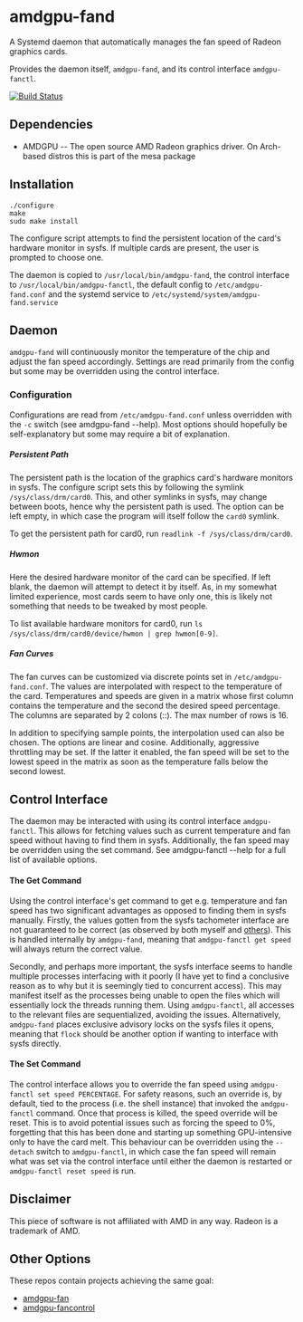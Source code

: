 # amdgpu-fand

A Systemd daemon that automatically manages the fan speed of Radeon graphics cards. 

Provides the daemon itself, `amdgpu-fand`, and its control interface `amdgpu-fanctl`.

[![Build Status](https://gitlab.com/vilhelmengstrom/amdgpu-fand/badges/master/pipeline.svg)](https://gitlab.com/vilhelmengstrom/amdgpu-fand/commits/master)

## Dependencies  

- AMDGPU -- The open source AMD Radeon graphics driver. On Arch-based distros this is part of the mesa package  

## Installation  

```
./configure
make
sudo make install   
```

The configure script attempts to find the persistent location of the card's hardware monitor in sysfs. If 
multiple cards are present, the user is prompted to choose one.

The daemon is copied to `/usr/local/bin/amdgpu-fand`, the control interface to `/usr/local/bin/amdgpu-fanctl`, 
the default config to `/etc/amdgpu-fand.conf` and the systemd service to `/etc/systemd/system/amdgpu-fand.service`  

## Daemon

`amdgpu-fand` will continuously monitor the temperature of the chip and adjust the fan speed accordingly. Settings 
are read primarily from the config but some may be overridden using the control interface.

### Configuration

Configurations are read from `/etc/amdgpu-fand.conf` unless overridden with the `-c` switch (see amdgpu-fand --help). 
Most options should hopefully be self-explanatory but some may require a bit of explanation.

##### Persistent Path

The persistent path is the location of the graphics card's hardware monitors in sysfs. The configure script sets this by following the
symlink `/sys/class/drm/card0`. This, and other symlinks in sysfs, may change between boots, hence why the persistent path is used. The 
option can be left empty, in which case the program will itself follow the `card0` symlink.   

To get the persistent path for card0, run `readlink -f /sys/class/drm/card0`.

##### Hwmon

Here the desired hardware monitor of the card can be specified. If left blank, the daemon will attempt to detect it by itself. As, in my somewhat limited experience,
most cards seem to have only one, this is likely not something that needs to be tweaked by most people.  

To list available hardware monitors for card0, run `ls /sys/class/drm/card0/device/hwmon | grep hwmon[0-9]`.

##### Fan Curves

The fan curves can be customized via discrete points set in `/etc/amdgpu-fand.conf`. The values are interpolated with respect to the temperature of the card. Temperatures and speeds are given in a matrix whose first column contains the temperature and the second the desired speed percentage. The columns are separated by 2 colons (::). The max number of rows is 16.

In addition to specifying sample points, the interpolation used can also be chosen. The options are linear and cosine. Additionally, aggressive throttling may be set. If the latter it enabled, the fan speed will be set to the lowest speed in the matrix as soon as the temperature falls below the second lowest.

## Control Interface

The daemon may be interacted with using its control interface `amdgpu-fanctl`. This allows for fetching values such as current temperature and fan speed without
having to find them in sysfs. Additionally, the fan speed may be overridden using the set command. See amdgpu-fanctl --help for a full list of available options.

#### The Get Command

Using the control interface's get command to get e.g. temperature and fan speed has two significant advantages as opposed to finding them in sysfs manually. Firstly,
the values gotten from the sysfs tachometer interface are not guaranteed to be correct (as observed by both myself and [others](https://www.reddit.com/r/Amd/comments/9b0nmy/linuxamdgpu_rx_580_fan_always_on_windows_usually/e4zqah0/?utm_source=share&utm_medium=web2x)). This is handled internally by `amdgpu-fand`, meaning that `amdgpu-fanctl get speed` will always return the correct value.

Secondly, and perhaps more important, the sysfs interface seems to handle multiple processes interfacing with it poorly (I have yet to find a conclusive reason as to why but it is seemingly tied to concurrent access). This may manifest itself as the processes being unable to open the files which will essentially lock the threads running them. Using `amdgpu-fanctl`, all accesses to the relevant files are sequentialized, avoiding the issues. Alternatively, `amdgpu-fand` places exclusive advisory locks on the sysfs files it opens, meaning that `flock` should be another option if wanting to interface with sysfs directly.

#### The Set Command

The control interface allows you to override the fan speed using `amdgpu-fanctl set speed PERCENTAGE`. For safety reasons, such an override is, by default, tied to the process (i.e. the shell instance) that invoked the `amdgpu-fanctl` command. Once that process is killed, the speed override will be reset. This is to avoid potential issues such as forcing the speed to 0%, forgetting that this has been done and starting up something GPU-intensive only to have the card melt. This behaviour can be overridden using the `--detach` switch to `amdgpu-fanctl`, in which case the fan speed will remain what was set via the control interface until either the daemon is restarted or `amdgpu-fanctl reset speed` is run.

## Disclaimer  
This piece of software is not affiliated with AMD in any way. Radeon is a trademark of AMD.

## Other Options  
These repos contain projects achieving the same goal:

- [amdgpu-fan](https://github.com/chestm007/amdgpu-fan)
- [amdgpu-fancontrol](https://github.com/grmat/amdgpu-fancontrol)
